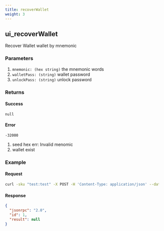 ```yaml
---
title: recoverWallet
weight: 3
---
```


## ui_recoverWallet
 Recover Wallet wallet by mnemonic

### Parameters
1. `mnemonic: (hex string)` the mnemonic words
2. `walletPass: (string)`   wallet password
3. `unlockPass: (string)` unlock password

### Returns
#### Success
`null`

#### Error 
`-32000`  
   1. seed hex err: Invalid menomic 
   2. wallet exist

### Example
#### Request
```sh
curl -sku "test:test" -X POST -H 'Content-Type: application/json' --data '{"jsonrpc":"1.0","method":"ui_recoverWallet","params":["river immense robust crucial patrol kingdom trick enter jacket similar feed pitch juice focus ramp merry occur blast pepper case gentle left sea margin", "walletPass", "unlockPass"],"id":1}' http://127.0.0.1:8130/api | jq

```
#### Response
```json
{
  "jsonrpc": "2.0",
  "id": 1,
  "result": null
}

```


